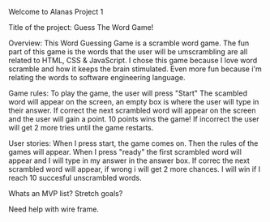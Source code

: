 Welcome to Alanas Project 1

Title of the project:
Guess The Word Game!

Overview:
This Word Guessing Game is a scramble word game. The fun part of this game is the words that the user will be umscrambling are all related to HTML, CSS & JavaScript. I chose this game because I love word scramble and how it keeps the brain stimulated. Even more fun because i'm relating the words to software engineering language.

Game rules:
To play the game, the user will press "Start"
The scambled word will appear on the screen, an empty box is where the user will type in their answer. If correct the next scrambled word will appear on the screen and the user will gain a point. 10 points wins the game! If incorrect the user will get 2 more tries until the game restarts.

User stories:
When I press start, the game comes on. Then the rules of the games will appear. When I press "ready" the first scrambled word will appear and I will type in my answer in the answer box. If correc the next scrambled word will appear, if wrong i will get 2 more chances. I will win if I reach 10 succesful unscrambled words.

Whats an MVP list?
Stretch goals?

Need help with wire frame.